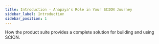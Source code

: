```yaml
---
title: Introduction - Anapaya's Role in Your SCION Journey
sidebar_label: Introduction
sidebar_position: 1
---
```


How the product suite provides a complete solution for building and using SCION.
